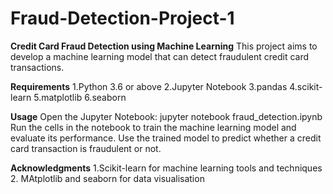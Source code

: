 # Fraud-Detection-Project-1
**Credit Card Fraud Detection using Machine Learning**
This project aims to develop a machine learning model that can detect fraudulent credit card transactions.

**Requirements**
1.Python 3.6 or above
2.Jupyter Notebook
3.pandas
4.scikit-learn
5.matplotlib
6.seaborn

**Usage**
Open the Jupyter Notebook: jupyter notebook fraud_detection.ipynb
Run the cells in the notebook to train the machine learning model and evaluate its performance.
Use the trained model to predict whether a credit card transaction is fraudulent or not.

**Acknowledgments**
1.Scikit-learn for machine learning tools and techniques
2. MAtplotlib and seaborn for data visualisation
